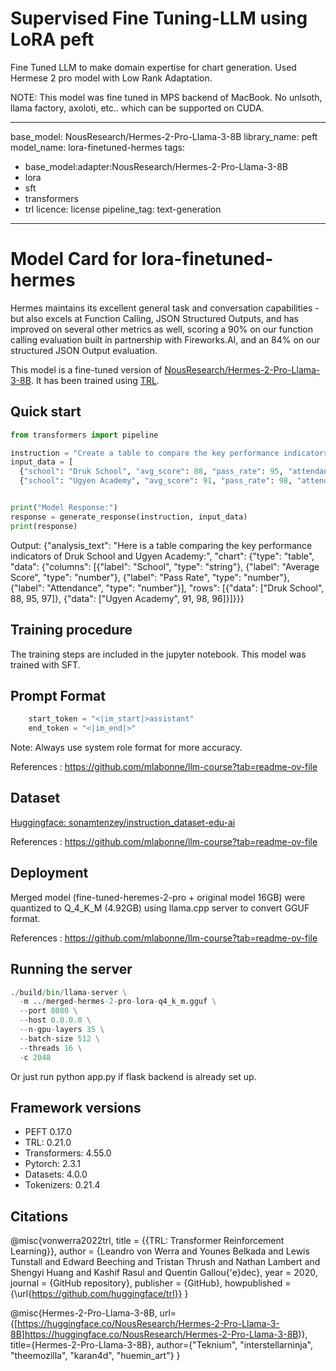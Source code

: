 # Supervised Fine Tuning-LLM using LoRA peft
Fine Tuned LLM to make domain expertise for chart generation.  Used Hermese 2 pro model with Low Rank Adaptation.

NOTE: This model was fine tuned in MPS backend of MacBook. No unlsoth, llama factory, axoloti, etc.. which can be supported on CUDA. 


---
base_model: NousResearch/Hermes-2-Pro-Llama-3-8B
library_name: peft
model_name: lora-finetuned-hermes
tags:
- base_model:adapter:NousResearch/Hermes-2-Pro-Llama-3-8B
- lora
- sft
- transformers
- trl
licence: license
pipeline_tag: text-generation
---

# Model Card for lora-finetuned-hermes
Hermes maintains its excellent general task and conversation capabilities - but also excels at Function Calling, JSON Structured Outputs, 
and has improved on several other metrics as well, scoring a 90% on our function calling evaluation built in partnership with Fireworks.AI, 
and an 84% on our structured JSON Output evaluation.

This model is a fine-tuned version of [NousResearch/Hermes-2-Pro-Llama-3-8B](https://huggingface.co/NousResearch/Hermes-2-Pro-Llama-3-8B).
It has been trained using [TRL](https://github.com/huggingface/trl).


## Quick start

```python
from transformers import pipeline

instruction = "Create a table to compare the key performance indicators of Druk School and Ugyen Academy." 
input_data = [  
  {"school": "Druk School", "avg_score": 88, "pass_rate": 95, "attendance": 97},
  {"school": "Ugyen Academy", "avg_score": 91, "pass_rate": 98, "attendance": 96}]


print("Model Response:")
response = generate_response(instruction, input_data)
print(response)
```
Output: {"analysis_text": "Here is a table comparing the key performance indicators of Druk School and Ugyen Academy:", 
"chart": {"type": "table", "data": 
{"columns": 
[{"label": "School", "type": "string"}, 
{"label": "Average Score", "type": "number"}, 
{"label": "Pass Rate", "type": "number"}, 
{"label": "Attendance", "type": "number"}], 
"rows": [{"data": ["Druk School", 88, 95, 97]}, 
{"data": ["Ugyen Academy", 91, 98, 96]}]}}}

## Training procedure
The training steps are included in the jupyter notebook. 
This model was trained with SFT.

## Prompt Format
```python
    start_token = "<|im_start|>assistant"
    end_token = "<|im_end|>"
```
Note: Always use system role format for more accuracy.

References : https://github.com/mlabonne/llm-course?tab=readme-ov-file

## Dataset

[Huggingface: sonamtenzey/instruction_dataset-edu-ai](https://huggingface.co/datasets/sonamtenzey/instruction_dataset-edu-ai)

References : https://github.com/mlabonne/llm-course?tab=readme-ov-file

## Deployment

Merged model (fine-tuned-heremes-2-pro + original model 16GB) were quantized to Q_4_K_M (4.92GB) using llama.cpp server to convert GGUF format. 

References : https://github.com/mlabonne/llm-course?tab=readme-ov-file

## Running the server

``` python 
./build/bin/llama-server \
  -m ../merged-hermes-2-pro-lora-q4_k_m.gguf \
  --port 8080 \
  --host 0.0.0.0 \
  --n-gpu-layers 35 \
  --batch-size 512 \
  --threads 16 \
  -c 2048
```
Or just run python app.py if flask backend is already set up.

## Framework versions
- PEFT 0.17.0
- TRL: 0.21.0
- Transformers: 4.55.0
- Pytorch: 2.3.1
- Datasets: 4.0.0
- Tokenizers: 0.21.4


## Citations
    
@misc{vonwerra2022trl,
	title        = {{TRL: Transformer Reinforcement Learning}},
	author       = {Leandro von Werra and Younes Belkada and Lewis Tunstall and Edward Beeching and Tristan Thrush and Nathan Lambert and Shengyi Huang and Kashif Rasul and Quentin Gallou{\'e}dec},
	year         = 2020,
	journal      = {GitHub repository},
	publisher    = {GitHub},
	howpublished = {\url{https://github.com/huggingface/trl}}
}

@misc{Hermes-2-Pro-Llama-3-8B, 
      url={[https://huggingface.co/NousResearch/Hermes-2-Pro-Llama-3-8B]https://huggingface.co/NousResearch/Hermes-2-Pro-Llama-3-8B)}, 
      title={Hermes-2-Pro-Llama-3-8B}, 
      author={"Teknium", "interstellarninja", "theemozilla", "karan4d", "huemin_art"}
}
